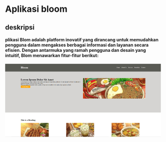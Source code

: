 # Aplikasi bloom #

## deskripsi ##


#### plikasi Blom adalah platform inovatif yang dirancang untuk memudahkan pengguna dalam mengakses berbagai informasi dan layanan secara efisien. Dengan antarmuka yang ramah pengguna dan desain yang intuitif, Blom menawarkan fitur-fitur berikut: ####

![bloom](blom.png)

